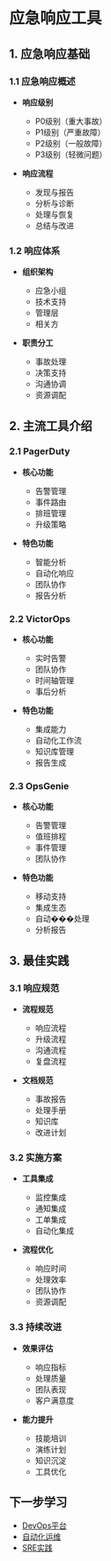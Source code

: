 # 应急响应工具

## 1. 应急响应基础

### 1.1 应急响应概述
- **响应级别**
  - P0级别（重大事故）
  - P1级别（严重故障）
  - P2级别（一般故障）
  - P3级别（轻微问题）

- **响应流程**
  - 发现与报告
  - 分析与诊断
  - 处理与恢复
  - 总结与改进

### 1.2 响应体系
- **组织架构**
  - 应急小组
  - 技术支持
  - 管理层
  - 相关方

- **职责分工**
  - 事故处理
  - 决策支持
  - 沟通协调
  - 资源调配

## 2. 主流工具介绍

### 2.1 PagerDuty
- **核心功能**
  - 告警管理
  - 事件路由
  - 排班管理
  - 升级策略

- **特色功能**
  - 智能分析
  - 自动化响应
  - 团队协作
  - 报告分析

### 2.2 VictorOps
- **核心功能**
  - 实时告警
  - 团队协作
  - 时间轴管理
  - 事后分析

- **特色功能**
  - 集成能力
  - 自动化工作流
  - 知识库管理
  - 报告生成

### 2.3 OpsGenie
- **核心功能**
  - 告警管理
  - 值班排程
  - 事件管理
  - 团队协作

- **特色功能**
  - 移动支持
  - 集成生态
  - 自动���处理
  - 分析报告

## 3. 最佳实践

### 3.1 响应规范
- **流程规范**
  - 响应流程
  - 升级流程
  - 沟通流程
  - 复盘流程

- **文档规范**
  - 事故报告
  - 处理手册
  - 知识库
  - 改进计划

### 3.2 实施方案
- **工具集成**
  - 监控集成
  - 通知集成
  - 工单集成
  - 自动化集成

- **流程优化**
  - 响应时间
  - 处理效率
  - 团队协作
  - 资源调配

### 3.3 持续改进
- **效果评估**
  - 响应指标
  - 处理质量
  - 团队表现
  - 客户满意度

- **能力提升**
  - 技能培训
  - 演练计划
  - 知识沉淀
  - 工具优化

## 下一步学习

- [DevOps平台](../platform/README.md)
- [自动化运维](../automation/README.md)
- [SRE实践](../sre/README.md) 